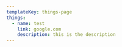 ```yaml
---
templateKey: things-page
things:
  - name: test
    link: google.com
    description: this is the description
---
```

